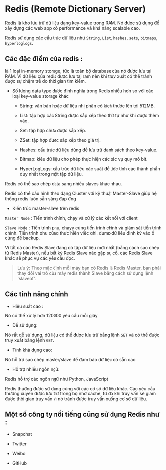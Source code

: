 # Redis (Remote Dictionary Server)

Redis là kho lưu trữ dữ liệu dạng key-value trong RAM. Nó được sử dụng để xây dựng các web app có performance và khả năng scalable cao. 

Redis sử dụng các cấu trúc dữ liệu như `String`, `List`, `hashes`, `sets`, `bitmaps`, `hyperloglogs`. 

## Các đặc điểm của redis :

là 1 loại in-memory storage, tức là toàn bộ database của nó được lưu tại RAM.
Vì dữ liệu của redis được lưu tại ram nên khi truy xuất có thể tránh được sự chậm trễ do thời gian tìm kiếm.

- Số lượng data type được định nghĩa trong Redis nhiều hơn so với các loại key-value storage khác

  - String: văn bản hoặc dữ liệu nhị phân có kích thước lên tới 512MB.

  - List: tập hợp các String được sắp xếp theo thứ tự như khi được thêm vào.

  - Set: tập hợp chưa được sắp xếp.

  - ZSet: tập hợp được sắp xếp theo giá trị.

  - Hashes: cấu trúc dữ liệu dùng để lưu trữ danh sách theo key-value.

  - Bitmap: kiểu dữ liệu cho phép thực hiện các tác vụ quy mô bit.

  - HyperLogLogs: cấu trúc dữ liệu xác suất để ước tính các thành phần duy nhất trong một tập dữ liệu.

Redis có thể sao chép data sang nhiều slaves khác nhau.

Redis có thể cấu hình theo dạng Cluster với kỹ thuật Master-Slave giúp hệ thống redis luôn sẵn sàng đáp ứng

- Kiến trúc master-slave trên redis

`Master Node` : Tiến trình chính, chạy và xử lý các kết nối với client

`Slave Node` : Tiến trình phụ, chayỵ cùng tiến trình chính và giám sát tiến trình chính. Tiến trình phụ cũng thực hiện việc ghi, dump dữ liệu định kỳ vào ổ cứng để backup.

Vì tất cả các Redis Slave đang có tập dữ liệu mới nhất (bằng cách sao chép từ Redis Master), nếu bất kỳ Redis Slave nào gặp sự cố, các Redis Slave khác sẽ phục vụ các yêu cầu đọc.

> Lưu ý: Theo mặc định mỗi máy bạn có Redis là Redis Master, bạn phải thay đổi vai trò của máy redis thành Slave bằng cách sử dụng lệnh 'slaveof'.

## Các tính năng chính 

- Hiệu suất cao :

Nó có thể xử lý hơn 120000 yêu cầu mỗi giây 

- Dễ sử dụng: 

Nó rất dễ sử dụng, dữ liệu có thể được lưu trữ bằng lệnh `SET` và có thể được truy xuất bằng lệnh `GET`. 

- Tính khả dụng cao: 

Nó hỗ trợ sao chép master/slave để đảm bảo dữ liệu có sẵn cao 

- Hỗ trợ nhiều ngôn ngữ:

Redis hỗ  trợ các ngôn ngữ như Python, JavaScript 

Redis thường được sử dụng cùng với các cơ sở dữ liệu khác. Các yêu cầu thường xuyên được lưu trữ trong bộ nhớ cache, từ đó khi truy vấn sẽ giảm được thời gian truy vấn vì nó tránh được truy vấn xuống cơ sở dữ liệu.

## Một số công ty nổi tiếng cũng sử dụng Redis như : 

- Snapchat

- Twitter

- Weibo

- GitHub